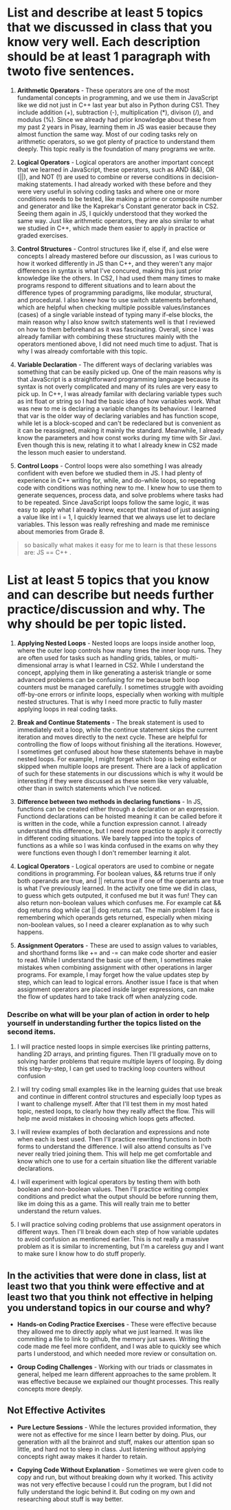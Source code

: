 # List and describe at least 5 topics that we discussed in class that you know very well. Each description should be at least 1 paragraph with twoto five sentences.

1. **Arithmetic Operators** - These operators are one of the most fundamental concepts in programming, and we use them in JavaScript like we did not just in C++ last year but also in Python during CS1. They include addition (+), subtraction (-), multiplication (*), divison (/), and modulus (%). Since we  already had prior knowledge about these from my past 2 years in Pisay, learning them in JS was easier because they almost function the same way. Most of our coding tasks rely on arithmetic operators, so we got plenty of practice to understand them deeply. This topic really is the foundation of many programs we write.

2. **Logical Operators** - Logical operators are another important concept that we learned in JavaScript, these operators, such as AND (&&), OR (||), and NOT (!) are used to combine or reverse conditions in decision-making statements. I had already worked with these before and they were very useful in solving coding tasks and where one or more conditions needs to be tested, like making a prime or composite number and generator and like the Kaprekar's Constant generator back in CS2. Seeing them again in JS, I quickly understood that they worked the same way. Just like arithmetic operators, they are also similar to what we studied in C++, which made them easier to apply in practice or graded exercises. 

3. **Control Structures** - Control structures like if, else if, and else were concepts I already mastered before our discussion, as I was curious to how it worked differently in JS than C++, and they weren't any major differences in syntax is what I've concured, making this just prior knowledge like the others. In CS2, I had used them many times to make programs respond to different situations and to learn about the difference types of programming paradigms, like modular, structural, and procedural. I also knew how to use switch statements beforehand, which are helpful when checking multiple possible values/instances (cases) of a single variable instead of typing many if-else blocks, the main reason why I also know switch statements well is that I reviewed on how to them beforehand as it was fascinating. Overall, since I was already familiar with combining these structures mainly with the operators mentioned above, I did not need much time to adjust. That is why I was already comfortable with this topic. 

4. **Variable Declaration** - The different ways of declaring variables was something that can be easily picked up. One of the main reasons why is that JavaScript is a straightforward programming language because its syntax is not overly complicated and many of its rules are very easy to pick up. In C++, I was already familar with declaring variable types such as int float or string so I had the basic idea of how variables work. What was new to me is declaring a variable changes its behaviour. I learned that var is the older way of declaring variables and has function scope, while let is a block-scoped and can't be redeclared but is convenient as it can be reassigned, making it mainly the standard. Meanwhile, I already know the parameters and how const works during my time with Sir Javi. Even though this is new, relating it to what I already knew in CS2 made the lesson much easier to understand. 

5. **Control Loops** - Control loops were also something I was already confident with even before we studied them in JS. I had plenty of experience in C++ writing for, while, and do-while loops, so repeating code with conditions was nothing new to me. I knew how to use them to generate sequences, process data, and solve problems where tasks had to be repeated. Since JavaScript loops follow the same logic, it was easy to apply what I already knew, except that instead of just assigning a value like int i = 1, I quickly learned that we always use let to declare variables. This lesson was really refreshing and made me reminisce about memories from Grade 8. 

> so basically what makes it easy for me to learn is that these lessons are: JS == C++ .

# List at least 5 topics that you know and can describe but needs further practice/discussion and why.  The why should be per topic listed.  

1. **Applying Nested Loops** - Nested loops are loops inside another loop, where the outer loop controls how many times the inner loop runs. They are often used for tasks such as handling grids, tables, or multi-dimensional array is what I learned in CS2. While I understand the concept, applying them in like generating a asterisk triangle or some advanced problems can be confusing for me because both loop counters must be managed carefully. I sometimes struggle with avoiding off-by-one errors or infinite loops, especially when working with multiple nested structures. That is why I need more practic to fully master applying loops in real coding tasks.

2. **Break and Continue Statements** - The break statement is used to immediately exit a loop, while the continue statement skips the current iteration and moves directly to the next cycle. These are helpful for controlling the flow of loops without finishing all the iterations. However, I sometimes get confused about how these statements behave in maybe nested loops. For example, I might forget which loop is being exited or skipped when multiple loops are present. There are a lack of application of such for these statements in our discussions which is why it would be interesting if they were discussed as these seem like very valuable, other than in switch statements which I've noticed.    

3. **Difference between two methods in declaring functions** - In JS, functions can be created either through a declaration or an expression. Functiond declarations can be hoisted meaning it can be called before it is written in the code, while a function expression cannot. I already understand this difference, but I need more practice to apply it correctly in different coding situations. We barely tapped into the topics of functions as a while so I was kinda confused in the exams on why they were functions even though I don't remember learning it alot.

4. **Logical Operators** - Logical operators are used to combine or negate conditions in programming. For boolean values, && returns true if only both operands are true, and || returns true if one of the operants are true is what I've previously learned. In the activity one time we did in class, to guess which gets outputed, it confused me but it was fun! They can also return non-boolean values which confuses me. For example cat && dog returns dog while cat || dog returns cat. The main problem I face is remembering which operands gets returned, especially when mixing non-boolean values, so I need a clearer explanation as to why such happens. 

5. **Assignment Operators** - These are used to assign values to variables, and shorthand forms like += and -= can make code shorter and easier to read. While I understand the basic use of them, I sometimes make mistakes when combining assignment with other operations in larger programs. For example, I may forget how the value updates step by step, which can lead to logical errors. Another issue I face is that when assignment operators are placed inside larger expressions, can make the flow of updates hard to take track off when analyzing code. 

### Describe on what will be your plan of action in order to help yourself in understanding further the topics listed on the second items.

1. I will practice nested loops in simple exercises like printing patterns, handling 2D arrays, and printing figures. Then I'll gradually move on to solving harder problems that require multiple layers of looping. By doing this step-by-step, I can get used to tracking loop counters without confusion

2. I will try coding small examples like in the learning guides that use break and continue in different control structures and especially loop types as I want to challenge myself. After that I'll test them in my most hated topic, nested loops, to clearly how they really affect the flow. This will help me avoid mistakes in choosing which loops gets affected.

3. I will review examples of both declaration and expressions and note when each is best used. Then I'll practice rewriting functions in both forms to understand the difference. I will also attend consults as I've never really tried joining them. This will help me get comfortable and know which one to use for a certain situation like the different variable declarations. 

4. I will experiment with logical operators by testing them with both boolean and non-boolean values. Then I'll practice writing complex conditions and predict what the output should be before running them, like im doing this as a game. This will really train me to better understand the return values.

5. I will practice solving coding problems that use assignment operators in different ways. Then I'll break down each step of how variable updates to avoid confusion as mentioned earlier. This is not really a massive problem as it is similar to incrementing, but I'm a careless guy and I want to make sure I know how to do stuff properly.

## In the activities that were done in class, list at least two that you think were effective and at least two that you think not effective in helping you understand topics in our course and why?

* **Hands-on Coding Practice Exercises** - These were effective because they allowed me to directly apply what we just learned. It was like commiting a file to link to github, the memory just saves. Writing the code made me feel  more confident, and I was able to quickly see which parts I understood, and which needed more review or consultation on.

* **Group Coding Challenges** - Working with our triads or classmates in general, helped me learn different approaches to the same problem. It was effective because we explained our thought processes. This really concepts more deeply.

## Not Effective Activites

* **Pure Lecture Sessions** - While the lectures provided information, they were not as effective for me since I learn better by doing. Plus, our generation with all the brainrot and stuff, makes our attention span so little, and hard not to sleep in class. Just listening without applying concepts right away makes it harder to retain. 

* **Copying Code Without Explanation** - Sometimes we were given code to copy and run, but without breaking down why it worked. This activity was not very effective because I could run the program, but I did not fully understand the logic behind it. But coding on my own and researching about stuff is way better.
